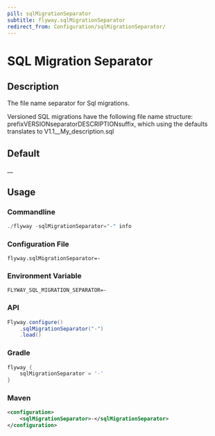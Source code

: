 ```yaml
---
pill: sqlMigrationSeparator
subtitle: flyway.sqlMigrationSeparator
redirect_from: Configuration/sqlMigrationSeparator/
---
```


# SQL Migration Separator

## Description
The file name separator for Sql migrations.

Versioned SQL migrations have the following file name structure: prefixVERSIONseparatorDESCRIPTIONsuffix, which using the defaults translates to V1.1__My_description.sql

## Default
__

## Usage

### Commandline
```powershell
./flyway -sqlMigrationSeparator="-" info
```

### Configuration File
```properties
flyway.sqlMigrationSeparator=-
```

### Environment Variable
```properties
FLYWAY_SQL_MIGRATION_SEPARATOR=-
```

### API
```java
Flyway.configure()
    .sqlMigrationSeparator("-")
    .load()
```

### Gradle
```groovy
flyway {
    sqlMigrationSeparator = '-'
}
```

### Maven
```xml
<configuration>
    <sqlMigrationSeparator>-</sqlMigrationSeparator>
</configuration>
```
